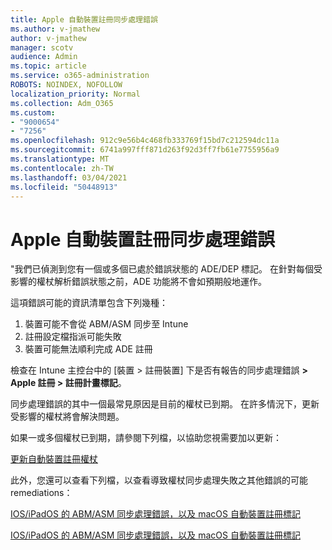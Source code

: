 ```yaml
---
title: Apple 自動裝置註冊同步處理錯誤
ms.author: v-jmathew
author: v-jmathew
manager: scotv
audience: Admin
ms.topic: article
ms.service: o365-administration
ROBOTS: NOINDEX, NOFOLLOW
localization_priority: Normal
ms.collection: Adm_O365
ms.custom:
- "9000654"
- "7256"
ms.openlocfilehash: 912c9e56b4c468fb333769f15bd7c212594dc11a
ms.sourcegitcommit: 6741a997fff871d263f92d3ff7fb61e7755956a9
ms.translationtype: MT
ms.contentlocale: zh-TW
ms.lasthandoff: 03/04/2021
ms.locfileid: "50448913"
---
```

# <a name="apple-automatic-device-enrollment-sync-errors"></a>Apple 自動裝置註冊同步處理錯誤

"我們已偵測到您有一個或多個已處於錯誤狀態的 ADE/DEP 標記。 在針對每個受影響的權杖解析錯誤狀態之前，ADE 功能將不會如預期般地運作。

這項錯誤可能的資訊清單包含下列幾種：

1. 裝置可能不會從 ABM/ASM 同步至 Intune
2. 註冊設定檔指派可能失敗
3. 裝置可能無法順利完成 ADE 註冊

檢查在 Intune 主控台中的 [裝置 > 註冊裝置] 下是否有報告的同步處理錯誤 **> Apple 註冊 > 註冊計畫標記**。

同步處理錯誤的其中一個最常見原因是目前的權杖已到期。 在許多情況下，更新受影響的權杖將會解決問題。

如果一或多個權杖已到期，請參閱下列檔，以協助您視需要加以更新：

[更新自動裝置註冊權杖](https://docs.microsoft.com/mem/intune/enrollment/device-enrollment-program-enroll-ios#renew-an-automated-device-enrollment-token)

此外，您還可以查看下列檔，以查看導致權杖同步處理失敗之其他錯誤的可能 remediations：

[IOS/iPadOS 的 ABM/ASM 同步處理錯誤，以及 macOS 自動裝置註冊標記](https://docs.microsoft.com/mem/intune/enrollment/troubleshoot-ios-enrollment-errors#sync-token-errors-between-intune-and-ade-dep)







[IOS/iPadOS 的 ABM/ASM 同步處理錯誤，以及 macOS 自動裝置註冊標記](https://docs.microsoft.com/mem/intune/enrollment/troubleshoot-ios-enrollment-errors#resolutions-when-syncing-tokens-between-intune-and-abmasm-for-automated-device-enrollment)
